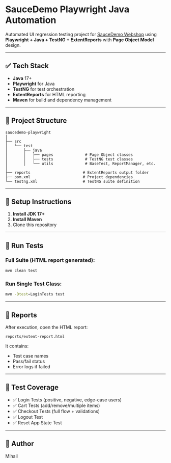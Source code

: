 # SauceDemo Playwright Java Automation

Automated UI regression testing project for [SauceDemo Webshop](https://www.saucedemo.com/) using **Playwright + Java + TestNG + ExtentReports** with **Page Object Model** design.

---

## ✅ Tech Stack

- **Java** 17+
- **Playwright** for Java
- **TestNG** for test orchestration
- **ExtentReports** for HTML reporting
- **Maven** for build and dependency management

---

## 📁 Project Structure

```text
saucedemo-playwright
│
├── src
│   └── test
│       ├── java
│       │   ├── pages              # Page Object classes
│       │   ├── tests              # TestNG test classes
│       │   └── utils              # BaseTest, ReportManager, etc.
│
├── reports                       # ExtentReports output folder
├── pom.xml                       # Project dependencies
└── testng.xml                    # TestNG suite definition
```

---

## 🔧 Setup Instructions

1. **Install JDK 17+**
2. **Install Maven**
3. Clone this repository

---

## 🚀 Run Tests

### Full Suite (HTML report generated):
```bash
mvn clean test
```

### Run Single Test Class:
```bash
mvn -Dtest=LoginTests test
```

---

## 📄 Reports

After execution, open the HTML report:
```
reports/extent-report.html
```

It contains:
- Test case names
- Pass/fail status
- Error logs if failed

---

## 🧪 Test Coverage

- ✅ Login Tests (positive, negative, edge-case users)
- ✅ Cart Tests (add/remove/multiple items)
- ✅ Checkout Tests (full flow + validations)
- ✅ Logout Test
- ✅ Reset App State Test

---

## 📌 Author

Mihail


